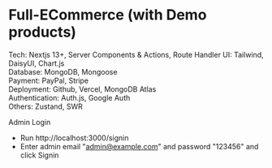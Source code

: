 # Full-ECommerce (with Demo products)


Tech: Nextjs 13+, Server Components & Actions, Route Handler 
UI: Tailwind, DaisyUI, Chart.js                            
Database: MongoDB, Mongoose                                      
Payment: PayPal, Stripe                                         
Deployment: Github, Vercel, MongoDB Atlas                          
Authentication: Auth.js, Google Auth                                   
Others: Zustand, SWR                               

Admin Login

   - Run http://localhost:3000/signin
   - Enter admin email "admin@example.com" and password "123456" and click Signin
